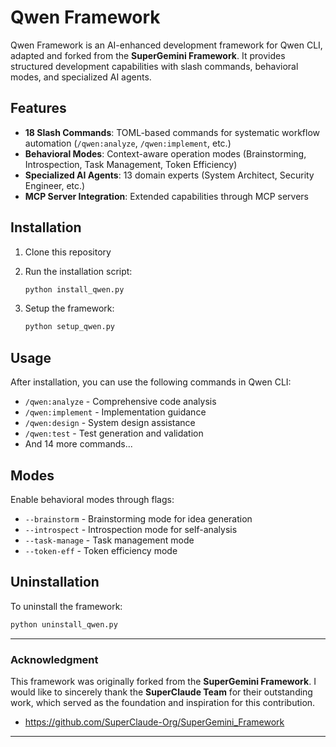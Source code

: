 # Qwen Framework

Qwen Framework is an AI-enhanced development framework for Qwen CLI, adapted and forked from the **SuperGemini Framework**. It provides structured development capabilities with slash commands, behavioral modes, and specialized AI agents.

## Features

* **18 Slash Commands**: TOML-based commands for systematic workflow automation (`/qwen:analyze`, `/qwen:implement`, etc.)
* **Behavioral Modes**: Context-aware operation modes (Brainstorming, Introspection, Task Management, Token Efficiency)
* **Specialized AI Agents**: 13 domain experts (System Architect, Security Engineer, etc.)
* **MCP Server Integration**: Extended capabilities through MCP servers

## Installation

1. Clone this repository
2. Run the installation script:

   ```bash
   python install_qwen.py
   ```
3. Setup the framework:

   ```bash
   python setup_qwen.py
   ```

## Usage

After installation, you can use the following commands in Qwen CLI:

* `/qwen:analyze` - Comprehensive code analysis
* `/qwen:implement` - Implementation guidance
* `/qwen:design` - System design assistance
* `/qwen:test` - Test generation and validation
* And 14 more commands...

## Modes

Enable behavioral modes through flags:

* `--brainstorm` - Brainstorming mode for idea generation
* `--introspect` - Introspection mode for self-analysis
* `--task-manage` - Task management mode
* `--token-eff` - Token efficiency mode

## Uninstallation

To uninstall the framework:

```bash
python uninstall_qwen.py
```

---

### Acknowledgment

This framework was originally forked from the **SuperGemini Framework**. I would like to sincerely thank the **SuperClaude Team** for their outstanding work, which served as the foundation and inspiration for this contribution.

* https://github.com/SuperClaude-Org/SuperGemini_Framework
---
